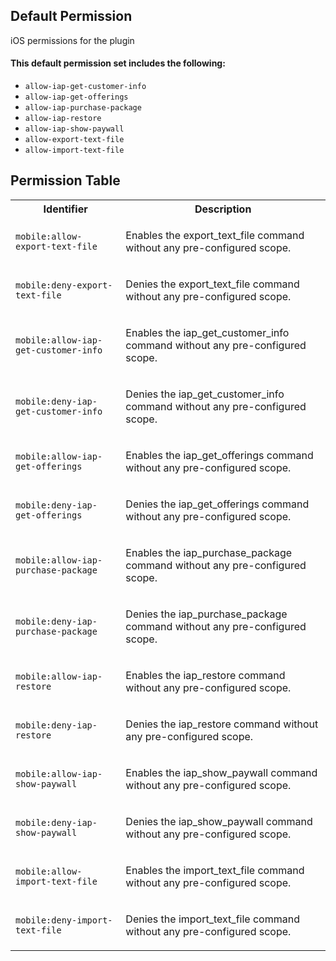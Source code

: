 ## Default Permission

iOS permissions for the plugin

#### This default permission set includes the following:

- `allow-iap-get-customer-info`
- `allow-iap-get-offerings`
- `allow-iap-purchase-package`
- `allow-iap-restore`
- `allow-iap-show-paywall`
- `allow-export-text-file`
- `allow-import-text-file`

## Permission Table

<table>
<tr>
<th>Identifier</th>
<th>Description</th>
</tr>


<tr>
<td>

`mobile:allow-export-text-file`

</td>
<td>

Enables the export_text_file command without any pre-configured scope.

</td>
</tr>

<tr>
<td>

`mobile:deny-export-text-file`

</td>
<td>

Denies the export_text_file command without any pre-configured scope.

</td>
</tr>

<tr>
<td>

`mobile:allow-iap-get-customer-info`

</td>
<td>

Enables the iap_get_customer_info command without any pre-configured scope.

</td>
</tr>

<tr>
<td>

`mobile:deny-iap-get-customer-info`

</td>
<td>

Denies the iap_get_customer_info command without any pre-configured scope.

</td>
</tr>

<tr>
<td>

`mobile:allow-iap-get-offerings`

</td>
<td>

Enables the iap_get_offerings command without any pre-configured scope.

</td>
</tr>

<tr>
<td>

`mobile:deny-iap-get-offerings`

</td>
<td>

Denies the iap_get_offerings command without any pre-configured scope.

</td>
</tr>

<tr>
<td>

`mobile:allow-iap-purchase-package`

</td>
<td>

Enables the iap_purchase_package command without any pre-configured scope.

</td>
</tr>

<tr>
<td>

`mobile:deny-iap-purchase-package`

</td>
<td>

Denies the iap_purchase_package command without any pre-configured scope.

</td>
</tr>

<tr>
<td>

`mobile:allow-iap-restore`

</td>
<td>

Enables the iap_restore command without any pre-configured scope.

</td>
</tr>

<tr>
<td>

`mobile:deny-iap-restore`

</td>
<td>

Denies the iap_restore command without any pre-configured scope.

</td>
</tr>

<tr>
<td>

`mobile:allow-iap-show-paywall`

</td>
<td>

Enables the iap_show_paywall command without any pre-configured scope.

</td>
</tr>

<tr>
<td>

`mobile:deny-iap-show-paywall`

</td>
<td>

Denies the iap_show_paywall command without any pre-configured scope.

</td>
</tr>

<tr>
<td>

`mobile:allow-import-text-file`

</td>
<td>

Enables the import_text_file command without any pre-configured scope.

</td>
</tr>

<tr>
<td>

`mobile:deny-import-text-file`

</td>
<td>

Denies the import_text_file command without any pre-configured scope.

</td>
</tr>
</table>
